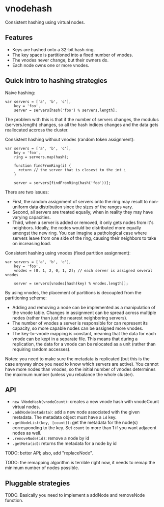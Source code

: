 # vnodehash

Consistent hashing using virtual nodes.

## Features

- Keys are hashed onto a 32-bit hash ring.
- The key space is partitioned into a fixed number of vnodes.
- The vnodes never change, but their owners do.
- Each node owns one or more vnodes.

## Quick intro to hashing strategies

Naive hashing:

    var servers = ['a', 'b', 'c'],
        key = 'foo',
        server = servers[hash('foo') % servers.length];

The problem with this is that if the number of servers changes, the modulus (servers.length) changes, so all the hash indices changes and the data gets reallocated accross the cluster.

Consistent hashing without vnodes (random token assignment):

    var servers = ['a', 'b', 'c'],
        key = 'foo',
        ring = servers.map(hash);

        function findFromRing(i) {
          return // the server that is closest to the int i
        }

        server = servers[findFromRing(hash('foo'))];

There are two issues:

- First, the random assignment of servers onto the ring may result to non-uniform data distribution since the sizes of the ranges vary.
- Second, all servers are treated equally, when in reality they may have varying capacities.
- Third, when a server is added or removed, it only gets nodes from it's neighbors. Ideally, the nodes would be distributed more equally amongst the new ring. You can imagine a pathological case where servers leave from one side of the ring, causing their neighbors to take on increasing load.

Consistent hashing using vnodes (fixed partition assignment):

    var servers = ['a', 'b', 'c'],
        key = 'foo',
        vnodes = [0, 1, 2, 0, 1, 2]; // each server is assigned several vnodes

        server = servers[vnodes[hash(key) % vnodes.length]];

By using vnodes, the placement of partitions is decoupled from the partitioning scheme:

- Adding and removing a node can be implemented as a manipulation of the vnode table. Changes in assignment can be spread across multiple nodes (rather than just the nearest neighboring servers).
- The number of vnodes a server is responsible for can represent its capacity, so more capable nodes can be assigned more vnodes.
- The key-to-vnode mapping is constant, meaning that the data for each vnode can be kept in a separate file. This means that during a replication, the data for a vnode can be relocated as a unit (rather than requiring random accesses).

Notes: you need to make sure the metadata is replicated (but this is the case anyway since you need to know which servers are active). You cannot have more nodes than vnodes, so the initial number of vnodes determines the maximum number (unless you rebalance the whole cluster).

## API

- `new VNodeHash(vnodeCount)`: creates a new vnode hash with vnodeCount virtual nodes.
- `.addNode(metadata)`: add a new node associated with the given metadata. The metadata object must have a `id` key.
- `.getNodeList(key, [count])`: get the metadata for the node(s) corresponding to the key. Set `count` to more than 1 if you want adjacent nodes as well.
- `.removeNode(id)`: remove a node by id
- `.getMeta(id)`: returns the metadata for a node by id

TODO: better API; also, add "replaceNode".

TODO: the remapping algorithm is terrible right now, it needs to remap the minimum number of nodes possible.

## Pluggable strategies

TODO. Basically you need to implement a addNode and removeNode function.

